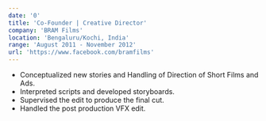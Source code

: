 ```yaml
---
date: '0'
title: 'Co-Founder | Creative Director'
company: 'BRAM Films'
location: 'Bengaluru/Kochi, India'
range: 'August 2011 - November 2012'
url: 'https://www.facebook.com/bramfilms'
---
```


- Conceptualized new stories and Handling of Direction of Short Films and Ads.
- Interpreted scripts and developed storyboards.
- Supervised the edit to produce the final cut.
- Handled the post production VFX edit.
